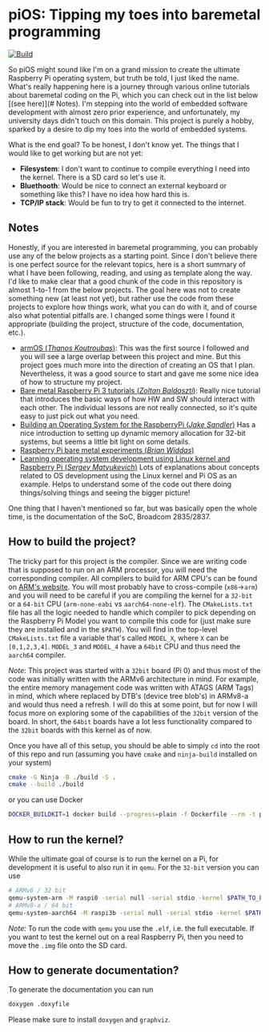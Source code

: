 # piOS: Tipping my toes into baremetal programming
[![Build](https://github.com/i-ilak/pios/actions/workflows/Build.yml/badge.svg)](https://github.com/i-ilak/pios/actions/workflows/Build.yml)

So piOS might sound like I'm on a grand mission to create the ultimate Raspberry Pi operating system, 
but truth be told, I just liked the name. What's really happening here is a journey through various online tutorials
about baremetal coding on the Pi, which you can check out in the list below [(see here)](# Notes). 
I'm stepping into the world of embedded software development with almost zero prior experience, and unfortunately, 
my university days didn't touch on this domain. This project is purely a hobby, sparked by a desire to dip my toes 
into the world of embedded systems.

What is the end goal? To be honest, I don't know yet. The things that I would like to get working but are not yet:
* **Filesystem**: I don't want to continue to compile everything I need into the kernel. There is a SD card so let's use it.
* **Bluethooth**: Would be nice to connect an external keyboard or something like this? I have no idea how hard this is.
* **TCP/IP stack**: Would be fun to try to get it connected to the internet. 

## Notes
Honestly, if you are interested in baremetal programming, you can probably use any of the below projects as a 
starting point. Since I don't believe there is one perfect source for the relevant topics, here is a short summary of
what I have been following, reading, and using as template along the way. I'd like to make clear that a good chunk of 
the code in this repository is almost 1-to-1 from the below projects. The goal here was not to create something new
(at least not yet), but rather use the code from these projects to explore how things work, what you can do with it, 
and of course also what potential pitfalls are. I changed some things were I found it appropriate 
(building the project, structure of the code, documentation, etc.).
* [armOS (*Thanos Koutroubas*)](https://github.com/thanoskoutr/armOS): This was the first source I followed and you
will see a large overlap between this project and mine. But this project goes much more into the direction of creating
an OS that I plan. Nevertheless, it was a good source to start and gave me some nice idea of how to structure my
project.
* [Bare metal Raspberry Pi 3 tutorials (*Zoltan Baldaszti*)](https://github.com/bztsrc/raspi3-tutorial/): Really nice 
tutorial that introduces the basic ways of how HW and SW should interact with each other. The individual lessons are
not really connected, so it's quite easy to just pick out what you need.
* [Building an Operating System for the RaspberryPi (*Jake Sandler*)](https://jsandler18.github.io) Has a nice
introduction to setting up dynamic memory allocation for 32-bit systems, but seems a little bit light on some details.
* [Raspberry Pi bare metal experiments (*Brian Widdas*)](https://github.com/brianwiddas/pi-baremetal)
* [Learning operating system development using Linux kernel and Raspberry Pi (*Sergey Matyukevich*)](https://github.com/s-matyukevich/raspberry-pi-os)
Lots of explanations about concepts related to OS development using the Linux kernel and Pi OS as an example.
Helps to understand some of the code out there doing things/solving things and seeing the bigger picture!

One thing that I haven't mentioned so far, but was basically open the whole time, is the documentation of the SoC, 
Broadcom 2835/2837. 

## How to build the project?
The tricky part for this project is the compiler. Since we are writing code that is supposed to run on an ARM 
processor, you will need the corresponding compiler. All compilers to build for ARM CPU's can be found on
[ARM's website](https://developer.arm.com/downloads/-/arm-gnu-toolchain-downloads). 
You will most probably have to cross-compile (`x86`->`arm`) and you will need to be careful if you are compiling the 
kernel for a `32-bit` or a `64-bit` CPU (`arm-none-eabi` vs `aarch64-none-elf`). 
The `CMakeLists.txt` file has all the logic needed to handle which compiler to pick depending on the Raspberry Pi 
Model you want to compile this code for (just make sure they are installed and in the `$PATH`). 
You will find in the top-level `CMakeLists.txt` file a variable that's called `MODEL_X`, where `X` can be `[0,1,2,3,4]`. 
`MODEL_3` and `MODEL_4` have a `64bit` CPU and thus need the `aarch64` compiler.

*Note*: This project was started with a `32bit` board (Pi 0) and thus most of the code was initially written with the 
ARMv6 architecture in mind. For example, the entire memory management code was written with ATAGS (ARM Tags) in mind, 
which where replaced by DTB's (device tree blob's) in ARMv8-a and would thus need a refresh. 
I will do this at some point, but for now I will focus more on exploring some of the capabilities of the `32bit` 
version of the board. 
In short, the `64bit` boards have a lot less functionality compared to the `32bit` boards with this kernel as of now.   

Once you have all of this setup, you should be able to simply `cd` into the root of this repo and run
(assuming you have `cmake` and `ninja-build` installed on your system)
```bash
cmake -G Ninja -B ./build -S .
cmake --build ./build
```
or you can use Docker
```bash
DOCKER_BUILDKIT=1 docker build --progress=plain -f Dockerfile --rm -t pi_os:latest . --output ${PATH_TO_WHERE_YOU_WANT_THE_ELF_AND_IMG}
```

## How to run the kernel?
While the ultimate goal of course is to run the kernel on a Pi, for development it is useful to also run it in `qemu`.
For the `32-bit` version you can use
```bash
# ARMv6 / 32 bit
qemu-system-arm -M raspi0 -serial null -serial stdio -kernel $PATH_TO_ELF/kernel.elf
# ARMv8-a / 64 bit
qemu-system-aarch64 -M raspi3b -serial null -serial stdio -kernel $PATH_TO_ELF/kernel7.elf
```

*Note:* To run the code with `qemu` you use the `.elf`, i.e. the full executable. If you want to test the kernel out 
on a real Raspberry Pi, then you need to move the `.img` file onto the SD card. 

## How to generate documentation?
To generate the documentation you can run
```bash
doxygen .doxyfile
```
Please make sure to install `doxygen` and `graphviz`.
